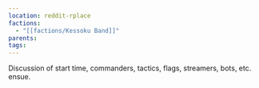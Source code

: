 ```yaml
---
location: reddit-rplace
factions:
  - "[[factions/Kessoku Band]]"
parents: 
tags: 
---
```

Discussion of start time, commanders, tactics, flags, streamers, bots, etc. ensue.
